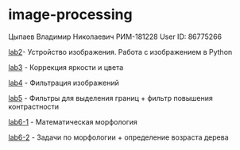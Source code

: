 # image-processing
Цыпаев Владимир Николаевич
РИМ-181228
User ID: 86775266

[lab2](lab_2/2.ipynb)- Устройство изображения. Работа с изображением в Python

[lab3](lab_3) - Коррекция яркости и цвета

[lab4](lab_4) - Фильтрация изображений

[lab5](lab_5) - Фильтры для выделения границ + фильтр повышения контрастности

[lab6-1](lab_6) - Математическая морфология

[lab6-2](lab_6) - Задачи по морфологии + определение возраста дерева
